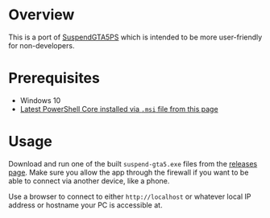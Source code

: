 # Overview
This is a port of [SuspendGTA5PS](https://github.com/mikeboharsik/SuspendGTA5PS) which is intended to be more user-friendly for non-developers.

# Prerequisites
  * Windows 10
  * [Latest PowerShell Core installed via `.msi` file from this page](https://github.com/PowerShell/PowerShell/releases)

# Usage
Download and run one of the built `suspend-gta5.exe` files from the [releases page](https://github.com/mikeboharsik/suspend-gta5/releases). Make sure you allow the app through the firewall if you want to be able to connect via another device, like a phone.

Use a browser to connect to either `http://localhost` or whatever local IP address or hostname your PC is accessible at.